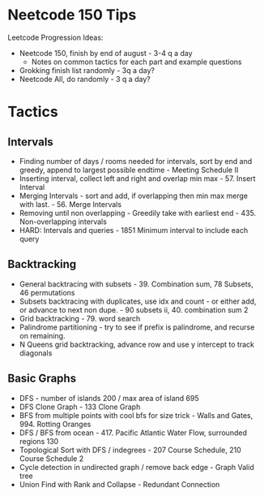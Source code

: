 # Neetcode 150 Tips

Leetcode Progression Ideas:

- Neetcode 150, finish by end of august - 3-4 q a day
    - Notes on common tactics for each part and example questions
- Grokking finish list randomly - 3q a day?
- Neetcode All, do randomly - 3 q a day?

# Tactics

## Intervals
- Finding number of days / rooms needed for intervals, sort by end and greedy, append to largest possible endtime - Meeting Schedule II
- Inserting interval, collect left and right and overlap min max - 57. Insert Interval
- Merging Intervals - sort and add, if overlapping then min max merge with last. - 56. Merge Intervals 
- Removing until non overlapping - Greedily take with earliest end - 435. Non-overlapping intervals
- HARD: Intervals and queries - 1851 Minimum interval to include each query

## Backtracking
- General backtracing with subsets - 39. Combination sum, 78 Subsets, 46 permutations
- Subsets backtracing with duplicates, use idx and count - or either add, or advance to next non dupe. - 90 subsets ii, 40. combination sum 2
- Grid backtracking - 79. word search
- Palindrome partitioning - try to see if prefix is palindrome, and recurse on remaining.
- N Queens grid backtracking, advance row and use y intercept to track diagonals

## Basic Graphs
- DFS - number of islands 200 / max area of island 695
- DFS Clone Graph - 133 Clone Graph
- BFS from multiple points with cool bfs for size trick - Walls and Gates, 994. Rotting Oranges
- DFS / BFS from ocean - 417. Pacific Atlantic Water Flow, surrounded regions 130
- Topological Sort with DFS / indegrees - 207 Course Schedule, 210 Course Schedule 2
- Cycle detection in undirected graph / remove back edge - Graph Valid tree
- Union Find with Rank and Collapse - Redundant Connection
